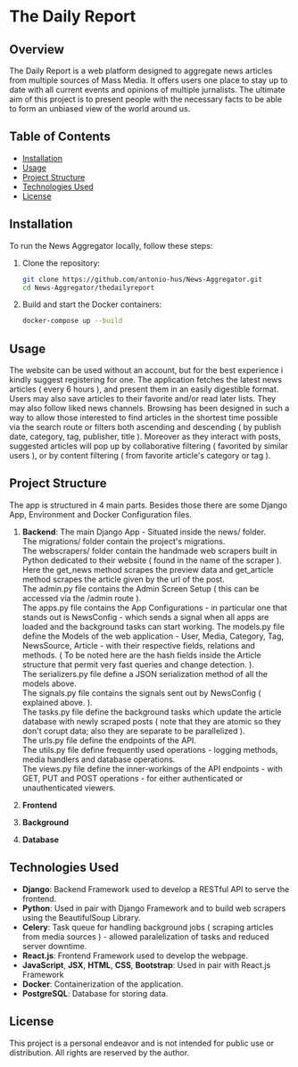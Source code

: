 # The Daily Report 

## Overview
The Daily Report is a web platform designed to aggregate news articles from multiple sources of Mass Media.
It offers users one place to stay up to date with all current events and opinions of multiple jurnalists.
The ultimate aim of this project is to present people with the necessary facts to be able to form an unbiased view of the world around us.

## Table of Contents
- [Installation](#installation)
- [Usage](#usage)
- [Project Structure](#project-structure)
- [Technologies Used](#technologies-used)
- [License](#license)

## Installation
To run the News Aggregator locally, follow these steps:

1. Clone the repository:
    ```sh
    git clone https://github.com/antonio-hus/News-Aggregator.git
    cd News-Aggregator/thedailyreport
    ```

2. Build and start the Docker containers:
    ```sh
    docker-compose up --build
    ```


## Usage
The website can be used without an account, but for the best experience i kindly suggest registering for one.
The application fetches the latest news articles ( every 6 hours ), and present them in an easily digestible format.
Users may also save articles to their favorite and/or read later lists. They may also follow liked news channels.
Browsing has been designed in such a way to allow those interested to find articles in the shortest time possible via 
the search route or filters both ascending and descending ( by publish date, category, tag, publisher, title ).
Moreover as they interact with posts, suggested articles will pop up by collaborative filtering ( favorited by similar users ),
or by content filtering ( from favorite article's category or tag ).

## Project Structure
The app is structured in 4 main parts.
Besides those there are some Django App, Environment and Docker Configuration files.

1. **Backend**:
The main Django App - Situated inside the news/ folder.  
The migrations/ folder contain the project's migrations.  
The webscrapers/ folder contain the handmade web scrapers built in Python dedicated to their website ( found in the name of the scraper ). Here the get_news method scrapes the preview data and get_article method
scrapes the article given by the url of the post.  
The admin.py file contains the Admin Screen Setup ( this can be accessed via the /admin route ).  
The apps.py file contains the App Configurations - in particular one that stands out is NewsConfig - which sends a signal when all apps are loaded and the background tasks can start working.
The models.py file define the Models of the web application - User, Media, Category, Tag, NewsSource, Article - with their respective fields, relations and methods. ( To be noted here are the hash fields
inside the Article structure that permit very fast queries and change detection. ).  
The serializers.py file define a JSON serialization method of all the models above.  
The signals.py file contains the signals sent out by NewsConfig ( explained above. ).  
The tasks.py file define the background tasks which update the article database with newly scraped posts ( note that they are atomic so they don't corupt data; also they are separate to be parallelized ).  
The urls.py file define the endpoints of the API.  
The utils.py file define frequently used operations - logging methods, media handlers and database operations.  
The views.py file define the inner-workings of the API endpoints - with GET, PUT and POST operations - for either authenticated or unauthenticated viewers.  
   
3. **Frontend**
4. **Background**
5. **Database**

## Technologies Used
- **Django**: Backend Framework used to develop a RESTful API to serve the frontend.
- **Python**: Used in pair with Django Framework and to build web scrapers using the BeautifulSoup Library.
- **Celery**: Task queue for handling background jobs ( scraping articles from media sources ) - allowed paralelization of tasks and reduced server downtime.
- **React.js**: Frontend Framework used to develop the webpage.
- **JavaScript**, **JSX**, **HTML**, **CSS**, **Bootstrap**: Used in pair with React.js Framework
- **Docker**: Containerization of the application.
- **PostgreSQL**: Database for storing data.

## License
This project is a personal endeavor and is not intended for public use or distribution. All rights are reserved by the author.
